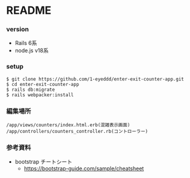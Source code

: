 # README

### version
- Rails 6系
- node.js v18系

### setup

```
$ git clone https://github.com/1-eyeddd/enter-exit-counter-app.git
$ cd enter-exit-counter-app
$ rails db:migrate
$ rails webpacker:install
```

### 編集場所

```
/app/views/counters/index.html.erb(混雑表示画面)
/app/controllers/counters_controller.rb(コントローラー)
```

### 参考資料
- bootstrap チートシート
    - https://bootstrap-guide.com/sample/cheatsheet